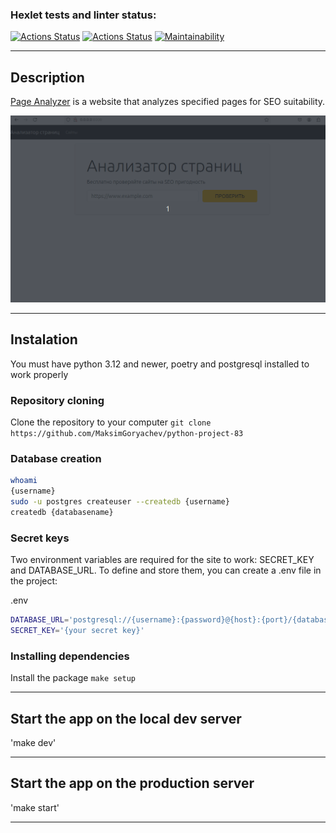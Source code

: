 ### Hexlet tests and linter status:
[![Actions Status](https://github.com/MaksimGoryachev/python-project-83/actions/workflows/hexlet-check.yml/badge.svg)](https://github.com/MaksimGoryachev/python-project-83/actions)
[![Actions Status](https://github.com/MaksimGoryachev/python-project-83/actions/workflows/check.yml/badge.svg)](https://github.com/MaksimGoryachev/python-project-83/actions)
[![Maintainability](https://api.codeclimate.com/v1/badges/7f8ca67d141d78aedc6d/maintainability)](https://codeclimate.com/github/MaksimGoryachev/python-project-83/maintainability)

---
## Description

[Page Analyzer](https://python-project-83-r9xq.onrender.com) is a website that analyzes specified pages for SEO suitability.

![demo GIF](page_analyzer/images/demo_page_analyzer.gif)

---
## Instalation

You must have python 3.12 and newer, poetry and postgresql installed to work properly

### Repository cloning
Clone the repository to your computer `git clone https://github.com/MaksimGoryachev/python-project-83`

### Database creation
```sh
whoami
{username}
sudo -u postgres createuser --createdb {username} 
createdb {databasename}
```
### Secret keys
Two environment variables are required for the site to work: SECRET_KEY and DATABASE_URL. To define and store them, you can create a .env file in the project:

.env
```sh
DATABASE_URL='postgresql://{username}:{password}@{host}:{port}/{databasename}'
SECRET_KEY='{your secret key}'
```
### Installing dependencies
Install the package `make setup`

---

## Start the app on the local dev server
'make dev'

---
## Start the app on the production server
'make start'

---